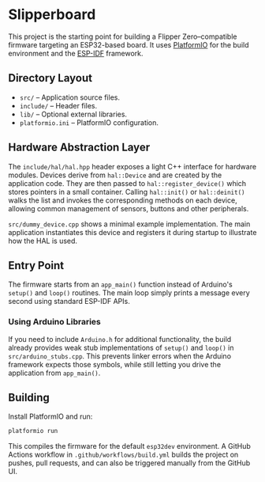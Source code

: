 # Slipperboard

This project is the starting point for building a Flipper Zero–compatible firmware targeting an ESP32-based board. It uses [PlatformIO](https://platformio.org/) for the build environment and the [ESP-IDF](https://docs.espressif.com/projects/esp-idf/en/latest/) framework.

## Directory Layout

- `src/` – Application source files.
- `include/` – Header files.
- `lib/` – Optional external libraries.
- `platformio.ini` – PlatformIO configuration.

## Hardware Abstraction Layer

The `include/hal/hal.hpp` header exposes a light C++ interface for hardware
modules. Devices derive from `hal::Device` and are created by the application
code. They are then passed to `hal::register_device()` which stores pointers in
a small container. Calling `hal::init()` or `hal::deinit()` walks the list and
invokes the corresponding methods on each device, allowing common management of
sensors, buttons and other peripherals.

`src/dummy_device.cpp` shows a minimal example implementation. The main
application instantiates this device and registers it during startup to
illustrate how the HAL is used.

## Entry Point

The firmware starts from an `app_main()` function instead of Arduino's `setup()` and `loop()` routines. The main loop simply prints a message every second using standard ESP-IDF APIs.

### Using Arduino Libraries

If you need to include `Arduino.h` for additional functionality, the build
already provides weak stub implementations of `setup()` and `loop()` in
`src/arduino_stubs.cpp`. This prevents linker errors when the Arduino
framework expects those symbols, while still letting you drive the application
from `app_main()`.

## Building

Install PlatformIO and run:

```bash
platformio run
```

This compiles the firmware for the default `esp32dev` environment. A GitHub Actions workflow in `.github/workflows/build.yml` builds the project on pushes, pull requests, and can also be triggered manually from the GitHub UI.
